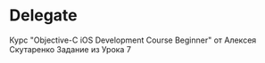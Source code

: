 # Delegate

Курс "Objective-C iOS Development Course Beginner" от Алексея Скутаренко Задание из Урока 7
